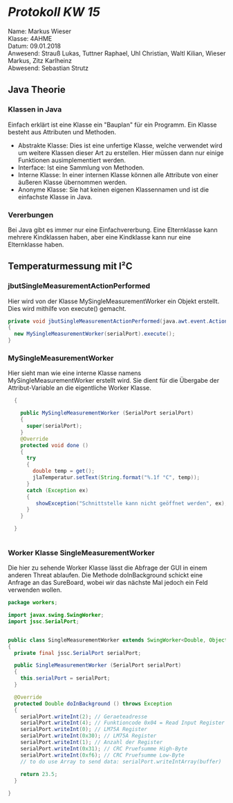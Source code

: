 # *Protokoll KW 15*

  Name: Markus Wieser   
  Klasse: 4AHME   
  Datum: 09.01.2018   
  Anwesend: Strauß Lukas, Tuttner Raphael, Uhl Christian, Waltl Kilian, Wieser Markus, Zitz Karlheinz    
  Abwesend: Sebastian Strutz
  
  ## Java Theorie
  
  ### Klassen in Java
  
   Einfach erklärt ist eine Klasse ein "Bauplan" für ein Programm. Ein Klasse besteht aus Attributen und Methoden.
  
  * Abstrakte Klasse: Dies ist eine unfertige Klasse, welche verwendet wird um weitere Klassen dieser Art zu erstellen.
                      Hier müssen dann nur einige Funktionen ausimplementiert werden.
  * Interface:        Ist eine Sammlung von Methoden.
  * Interne Klasse:   In einer internen Klasse können alle Attribute von einer äußeren Klasse übernommen werden.
  * Anonyme Klasse:   Sie hat keinen eigenen Klassennamen und ist die einfachste Klasse in Java.
  
  ### Vererbungen
  
   Bei Java gibt es immer nur eine Einfachvererbung. Eine Elternklasse kann mehrere Kindklassen haben, 
   aber eine Kindklasse kann nur eine Elternklasse haben.
  
  ## Temperaturmessung mit I²C
  
  ### jbutSingleMeasurementActionPerformed
  
  Hier wird von der Klasse MySingleMeasurementWorker ein Objekt erstellt. Dies wird mithilfe von execute() gemacht.
  
  ```java
  private void jbutSingleMeasurementActionPerformed(java.awt.event.ActionEvent evt)                       
  {                                                          
    new MySingleMeasurementWorker(serialPort).execute();
  }                                                     
```

  ### MySingleMeasurementWorker
  
  Hier sieht man wie eine interne Klasse namens MySingleMeasurementWorker erstellt wird. Sie dient für die Übergabe
  der Attribut-Variable an die eigentliche Worker Klasse.
  
```java
  {

    public MySingleMeasurementWorker (SerialPort serialPort)
    {
      super(serialPort);
    }
    @Override
    protected void done ()
    {
      try
      {
        double temp = get();
        jlaTemperatur.setText(String.format("%.1f °C", temp));
      }
      catch (Exception ex)
      {
         showException("Schnittstelle kann nicht geöffnet werden", ex);
      }
    }

  }
  
  ```
  
  ### Worker Klasse SingleMeasurementWorker
  
  Die hier zu sehende Worker Klasse lässt die Abfrage der GUI in einem anderen Threat ablaufen.
  Die Methode doInBackground schickt eine Anfrage an das SureBoard, wobei wir das nächste Mal jedoch ein Feld verwenden
  wollen.
  
```java
package workers;

import javax.swing.SwingWorker;
import jssc.SerialPort;


public class SingleMeasurementWorker extends SwingWorker<Double, Object>
{
  private final jssc.SerialPort serialPort;

  public SingleMeasurementWorker (SerialPort serialPort)
  {
    this.serialPort = serialPort;
  }

  @Override
  protected Double doInBackground () throws Exception
  {
    serialPort.writeInt(2); // Geraeteadresse
    serialPort.writeInt(4); // Funktioncode 0x04 = Read Input Register
    serialPort.writeInt(0); // LM75A Register
    serialPort.writeInt(0x30); // LM75A Register
    serialPort.writeInt(1); // Anzahl der Register
    serialPort.writeInt(0x31); // CRC Pruefsumme High-Byte
    serialPort.writeInt(0xf6); // CRC Pruefsumme Low-Byte
    // to do use Array to send data: serialPort.writeIntArray(buffer)
    
    return 23.5;
  }

}
```


